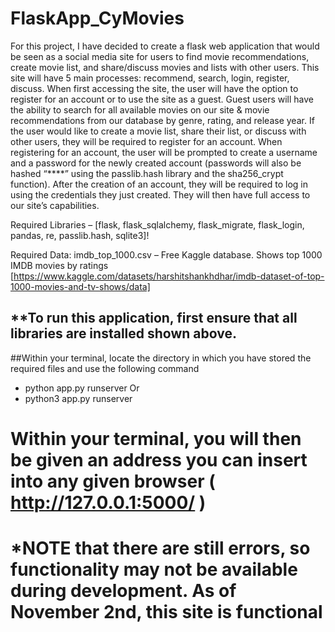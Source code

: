 # FlaskApp_CyMovies
For this project, I have decided to create a flask web application that would be seen as a social media site for users to find movie recommendations, create movie list, and share/discuss movies and lists with other users. This site will have 5 main processes: recommend, search, login, register, discuss. When first accessing the site, the user will have the option to register for an account or to use the site as a guest. Guest users will have the ability to search for all available movies on our site & movie recommendations from our database by genre, rating, and release year. If the user would like to create a movie list, share their list, or discuss with other users, they will be required to register for an account. When registering for an account, the user will be prompted to create a username and a password for the newly created account (passwords will also be hashed “****” using the passlib.hash library and the sha256_crypt function). After the creation of an account, they will be required to log in using the credentials they just created. They will then have full access to our site’s capabilities. 


Required Libraries – [flask, flask_sqlalchemy, flask_migrate, flask_login, pandas, re, passlib.hash, sqlite3]!

Required Data: imdb_top_1000.csv – Free Kaggle database. Shows top 1000 IMDB movies by ratings
[https://www.kaggle.com/datasets/harshitshankhdhar/imdb-dataset-of-top-1000-movies-and-tv-shows/data]


## **To run this application, first ensure that all libraries are installed shown above. 

##Within your terminal, locate the directory in which you have stored the required files and use the following command
 - python app.py runserver
   Or
 - python3 app.py runserver

# Within your terminal, you will then be given an address you can insert into any given browser ( http://127.0.0.1:5000/ )

# *NOTE that there are still errors, so functionality may not be available during development. As of November 2nd, this site is functional

